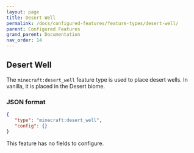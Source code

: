 ```yaml
---
layout: page
title: Desert Well
permalink: /docs/configured-features/feature-types/desert-well/
parent: Configured Features
grand_parent: Documentation
nav_order: 14
---
```


## Desert Well

The `minecraft:desert_well` feature type is used to place desert wells. In vanilla, it is placed in the Desert biome.

### JSON format

```json
{
   "type": "minecraft:desert_well",
   "config": {}
}
```

This feature has no fields to configure.